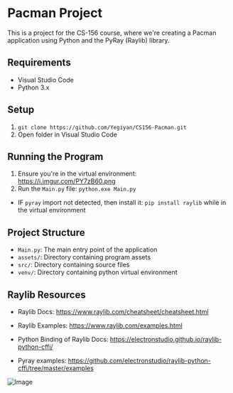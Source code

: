 # Pacman Project
This is a project for the CS-156 course, where we're creating a Pacman application using Python and the PyRay (Raylib) library.

## Requirements
- Visual Studio Code
- Python 3.x

## Setup
1. `git clone https://github.com/Yegiyan/CS156-Pacman.git`
2. Open folder in Visual Studio Code

## Running the Program
1. Ensure you're in the virtual environment: https://i.imgur.com/PY7zB60.png
2. Run the `Main.py` file: `python.exe Main.py`
* IF `pyray` import not detected, then install it: `pip install raylib` while in the virtual environment

## Project Structure
- `Main.py`: The main entry point of the application
- `assets/`: Directory containing program assets
- `src/`: Directory containing source files
- `venv/`: Directory containing python virtual environment

## Raylib Resources
- Raylib Docs: https://www.raylib.com/cheatsheet/cheatsheet.html
- Raylib Examples: https://www.raylib.com/examples.html

- Python Binding of Raylib Docs: https://electronstudio.github.io/raylib-python-cffi/
- Pyray examples: https://github.com/electronstudio/raylib-python-cffi/tree/master/examples

![Image](https://i.imgur.com/AzHE0X7_d.webp?maxwidth=760&fidelity=grand)
